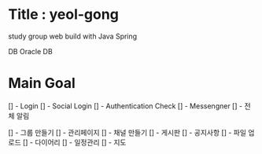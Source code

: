 # Title : yeol-gong
 study group web build with Java Spring
 
 DB
 Oracle DB

# Main Goal
[] - Login
[] - Social Login
[] - Authentication Check
[] - Messengner
  [] - 전체 알림


[] - 그룹 만들기
  [] - 관리페이지
[] - 채널 만들기
[] - 게시판
  [] - 공지사항
  [] - 파일 업로드
[] - 다이어리
  [] - 일정관리
  [] - 지도
